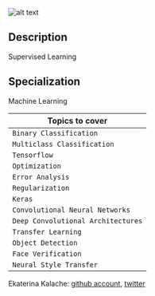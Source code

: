 ![alt text](https://course_report_production.s3.amazonaws.com/rich/rich_files/rich_files/5169/s200/instagram-feed180.jpg)
## Description
Supervised Learning
## Specialization
Machine Learning

| Topics to cover  |
| ---------------- |
|    `Binary Classification`   |
|    `Multiclass Classification`   |
|    `Tensorflow`   |
|    `Optimization`   |
|    `Error Analysis`   |
|    `Regularization`   |
|    `Keras`   |
|    `Convolutional Neural Networks`   |
|    `Deep Convolutional Architectures`   |
|    `Transfer Learning`   |
|    `Object Detection`   |
|    `Face Verification`   |
|    `Neural Style Transfer`   |

Ekaterina Kalache: [github account](https://github.com/KatyaKalache), [twitter](https://twitter.com/KatyaKalache)
